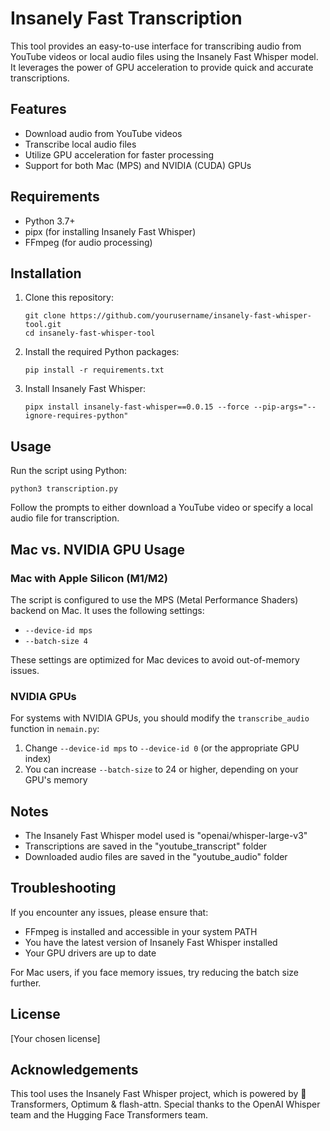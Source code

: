 # Insanely Fast Transcription

This tool provides an easy-to-use interface for transcribing audio from YouTube videos or local audio files using the Insanely Fast Whisper model. It leverages the power of GPU acceleration to provide quick and accurate transcriptions.

## Features

- Download audio from YouTube videos
- Transcribe local audio files
- Utilize GPU acceleration for faster processing
- Support for both Mac (MPS) and NVIDIA (CUDA) GPUs

## Requirements

- Python 3.7+
- pipx (for installing Insanely Fast Whisper)
- FFmpeg (for audio processing)

## Installation

1. Clone this repository:
   ```
   git clone https://github.com/yourusername/insanely-fast-whisper-tool.git
   cd insanely-fast-whisper-tool
   ```

2. Install the required Python packages:
   ```
   pip install -r requirements.txt
   ```

3. Install Insanely Fast Whisper:
   ```
   pipx install insanely-fast-whisper==0.0.15 --force --pip-args="--ignore-requires-python"
   ```

## Usage

Run the script using Python:
```
python3 transcription.py
```
Follow the prompts to either download a YouTube video or specify a local audio file for transcription.

## Mac vs. NVIDIA GPU Usage

### Mac with Apple Silicon (M1/M2)

The script is configured to use the MPS (Metal Performance Shaders) backend on Mac. It uses the following settings:

- `--device-id mps`
- `--batch-size 4`

These settings are optimized for Mac devices to avoid out-of-memory issues.

### NVIDIA GPUs

For systems with NVIDIA GPUs, you should modify the `transcribe_audio` function in `nemain.py`:

1. Change `--device-id mps` to `--device-id 0` (or the appropriate GPU index)
2. You can increase `--batch-size` to 24 or higher, depending on your GPU's memory

## Notes

- The Insanely Fast Whisper model used is "openai/whisper-large-v3"
- Transcriptions are saved in the "youtube_transcript" folder
- Downloaded audio files are saved in the "youtube_audio" folder

## Troubleshooting

If you encounter any issues, please ensure that:
- FFmpeg is installed and accessible in your system PATH
- You have the latest version of Insanely Fast Whisper installed
- Your GPU drivers are up to date

For Mac users, if you face memory issues, try reducing the batch size further.

## License

[Your chosen license]

## Acknowledgements

This tool uses the Insanely Fast Whisper project, which is powered by 🤗 Transformers, Optimum & flash-attn. Special thanks to the OpenAI Whisper team and the Hugging Face Transformers team.

